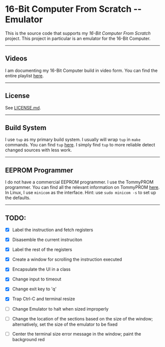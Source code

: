 # 16-Bit Computer From Scratch -- Emulator

This is the source code that supports my *16-Bit Computer From Scratch* project.  This project in particular is an emulator for the 16-Bit Computer.


---

## Videos

I am documenting my 16-Bit Computer build in video form.  You can find the entire playlist [here](https://www.youtube.com/playlist?list=PLUF7WfBe0k3g9wpTtg41QP3jl5y8T1aGV).


---

## License

See [LICENSE.md](LICENSE.md).


---

## Build System

I use `tup` as my primary build system.  I usually will wrap `tup` in `make` commands.  You can find `tup` [here](https://gittup.org/tup/).  I simply find `tup` to more reliable detect changed sources with less work.


---

## EEPROM Programmer

I do not have a commercial EEPROM programmer.  I use the TommyPROM programmer.  You can find all the relevant information on TommyPROM [here](https://tomnisbet.github.io/TommyPROM/).  In Linux, I use `minicom` as the interface.  Hint: use `sudo minicom -s` to set up the defaults.



---

## TODO:
- [x] Label the instruction and fetch registers
- [x] Disasemble the current instruciton
- [x] Label the rest of the registers
- [x] Create a window for scrolling the instruction executed
- [x] Encapsulate the UI in a class
- [x] Change input to timeout
- [x] Change exit key to 'q'
- [x] Trap Ctrl-C and terminal resize
- [ ] Change Emulator to halt when sized improperly
- [ ] Change the location of the sections based on the size of the window; alternatively, set the size of the emulator to be fixed
- [ ] Center the terminal size error message in the window; paint the background red


